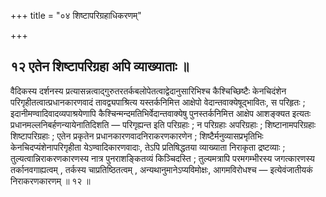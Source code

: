 +++
title = "०४ शिष्टापरिग्रहाधिकरणम्"

+++

## १२ एतेन शिष्टापरिग्रहा अपि व्याख्याताः ॥

वैदिकस्य दर्शनस्य प्रत्यासन्नत्वाद्गुरुतरतर्कबलोपेतत्वाद्वेदानुसारिभिश्च कैश्चिच्छिष्टैः केनचिदंशेन परिगृहीतत्वात्प्रधानकारणवादं तावद्व्यपाश्रित्य यस्तर्कनिमित्त आक्षेपो वेदान्तवाक्येषूद्भावितः, स परिहृतः ; इदानीमण्वादिवादव्यपाश्रयेणापि कैश्चिन्मन्दमतिभिर्वेदान्तवाक्येषु पुनस्तर्कनिमित्त आक्षेप आशङ्क्यत इत्यतः प्रधानमल्लनिबर्हणन्यायेनातिदिशति — परिगृह्यन्त इति परिग्रहाः ; न परिग्रहाः अपरिग्रहाः ; शिष्टानामपरिग्रहाः शिष्टापरिग्रहाः ; एतेन प्रकृतेन प्रधानकारणवादनिराकरणकारणेन ; शिष्टैर्मनुव्यासप्रभृतिभिः केनचिदप्यंशेनापरिगृहीता येऽण्वादिकारणवादाः, तेऽपि प्रतिषिद्धतया व्याख्याता निराकृता द्रष्टव्याः ; तुल्यत्वान्निराकरणकारणस्य नात्र पुनराशङ्कितव्यं किञ्चिदस्ति ; तुल्यमत्रापि परमगम्भीरस्य जगत्कारणस्य तर्कानवगाह्यत्वम् , तर्कस्य चाप्रतिष्ठितत्वम् , अन्यथानुमानेऽप्यविमोक्षः, आगमविरोधश्च — इत्येवंजातीयकं निराकरणकारणम् ॥ १२ ॥
